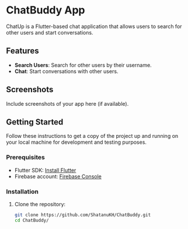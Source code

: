 # ChatBuddy App

ChatUp is a Flutter-based chat application that allows users to search for other users and start conversations.

## Features

- **Search Users**: Search for other users by their username.
- **Chat**: Start conversations with other users.

## Screenshots

Include screenshots of your app here (if available).

## Getting Started

Follow these instructions to get a copy of the project up and running on your local machine for development and testing purposes.

### Prerequisites

- Flutter SDK: [Install Flutter](https://flutter.dev/docs/get-started/install)
- Firebase account: [Firebase Console](https://console.firebase.google.com/)

### Installation

1. Clone the repository:

   ```bash
   git clone https://github.com/ShatanuKH/ChatBuddy.git
   cd ChatBuddy/
